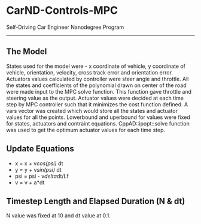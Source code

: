 # CarND-Controls-MPC
Self-Driving Car Engineer Nanodegree Program

---

## The Model

States used for the model were - x coordinate of vehicle, y coordinate of vehicle, orientation, velocity, cross track error and orientation error. Actuators values calculated by controller were steer angle and throttle. All the states and coefficients of the polynomial drawn on center of the road were made input to the MPC solve function. This function gave throttle and steering value as the output. Actuator values were decided at each time step by MPC controller such that it minimizes the cost function defined. A vars vector was created which would store all the states and actuator values for all the points. Lowerbound and uperbound for values were fixed for states, actuators and contraint equations. CppAD::ipopt::solve function was used to get the optimum actuator values for each time step.

## Update Equations
* x = x + v*cos(psi)* dt
* y = y + v*sin(psi)* dt
* psi = psi - v*delta*dt/Lf
* v = v + a*dt

## Timestep Length and Elapsed Duration (N & dt)

N value was fixed at 10 and dt value at 0.1. 
